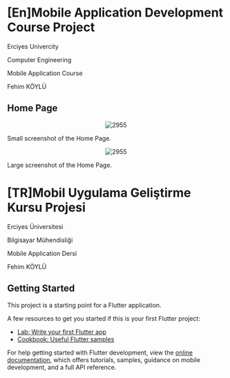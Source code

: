 
# [En]Mobile Application Development Course Project

Erciyes Univercity

Computer Engineering

Mobile Application Course

Fehim KÖYLÜ

## Home Page
<p align="center">
   <img src="[https://github.com/YELBEGEN7/YELBEGEN7/assets/64197926/d0f9eff5-e03f-487d-8eb3-9da28d905e97](https://github.com/YELBEGEN7/mobile_applications_final/issues/1#issue-2323335998)" alt="2955"/>
</p>
Small screenshot of the Home Page.
<p align="center">
   <img src="[[https://github.com/YELBEGEN7/YELBEGEN7/assets/64197926/d0f9eff5-e03f-487d-8eb3-9da28d905e97](https://github.com/YELBEGEN7/mobile_applications_final/issues/1#issue-2323335998](https://github.com/YELBEGEN7/mobile_applications_final/issues/2#issue-2323337953))" alt="2955"/>
</p>
Large screenshot of the Home Page.

# [TR]Mobil Uygulama Geliştirme Kursu Projesi

Erciyes Üniversitesi

Bilgisayar Mühendisliği

Mobile Application Dersi

Fehim KÖYLÜ

## Getting Started

This project is a starting point for a Flutter application.

A few resources to get you started if this is your first Flutter project:

- [Lab: Write your first Flutter app](https://docs.flutter.dev/get-started/codelab)
- [Cookbook: Useful Flutter samples](https://docs.flutter.dev/cookbook)

For help getting started with Flutter development, view the
[online documentation](https://docs.flutter.dev/), which offers tutorials,
samples, guidance on mobile development, and a full API reference.
